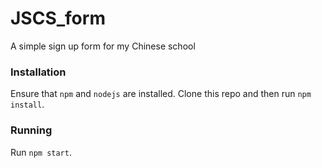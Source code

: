 # JSCS_form

A simple sign up form for my Chinese school

### Installation
Ensure that `npm` and `nodejs` are installed. Clone this repo and then run `npm install`.

### Running
Run `npm start`.

